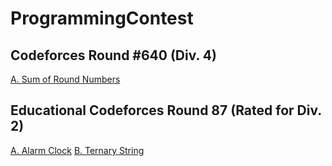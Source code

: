 # ProgrammingContest

## Codeforces Round #640 (Div. 4)
[A. Sum of Round Numbers](https://github.com/csderek/ProgrammingContest/tree/master/Sum%20of%20Round%20Numbers)

## Educational Codeforces Round 87 (Rated for Div. 2)
[A. Alarm Clock](https://github.com/csderek/ProgrammingContest/tree/master/Alarm%20Clock)
[B. Ternary String](https://github.com/csderek/ProgrammingContest/tree/master/Ternary%20String)
